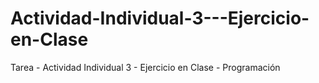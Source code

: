 # Actividad-Individual-3---Ejercicio-en-Clase
Tarea - Actividad Individual 3 - Ejercicio en Clase - Programación
